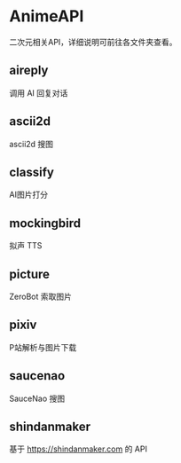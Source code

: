 # AnimeAPI
二次元相关API，详细说明可前往各文件夹查看。
## aireply
调用 AI 回复对话
## ascii2d
ascii2d 搜图
## classify
AI图片打分
## mockingbird
拟声 TTS
## picture
ZeroBot 索取图片
## pixiv
P站解析与图片下载
## saucenao
SauceNao 搜图
## shindanmaker
基于 https://shindanmaker.com 的 API